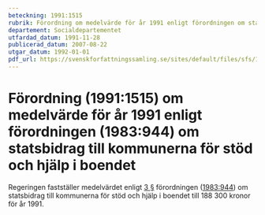 ```yaml
---
beteckning: 1991:1515
rubrik: Förordning om medelvärde för år 1991 enligt förordningen om statsbidrag till kommunerna för stöd och hjälp i boendet
departement: Socialdepartementet
utfardad_datum: 1991-11-28
publicerad_datum: 2007-08-22
utgar_datum: 1992-01-01
pdf_url: https://svenskforfattningssamling.se/sites/default/files/sfs/1991-11/SFS1991-1515.pdf
---
```


# Förordning (1991:1515) om medelvärde för år 1991 enligt förordningen (1983:944) om statsbidrag till kommunerna för stöd och hjälp i boendet

Regeringen fastställer medelvärdet enligt [3 §](#3) förordningen ([1983:944](https://selex.se/eli/sfs/1983/944)) om statsbidrag till kommunerna för stöd och hjälp i boendet till 188 300 kronor för år 1991.